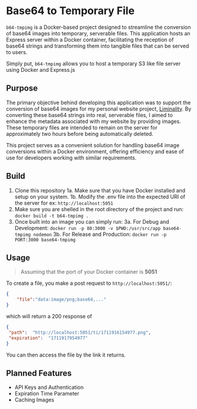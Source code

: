 # Base64 to Temporary File

`b64-tmpimg` is a Docker-based project designed to streamline the conversion of base64 images into temporary, serverable files. This application hosts an Express server within a Docker container, facilitating the reception of base64 strings and transforming them into tangible files that can be served to users.

Simply put, `b64-tmpimg` allows you to host a temporary S3 like file server using Docker and Express.js

## Purpose
The primary objective behind developing this application was to support the conversion of base64 images for my personal website project, [Liminality](https://fofx.zip/liminality). By converting these base64 strings into real, serverable files, I aimed to enhance the metadata associated with my website by providing images. These temporary files are intended to remain on the server for approximately two hours before being automatically deleted.

This project serves as a convenient solution for handling base64 image conversions within a Docker environment, offering efficiency and ease of use for developers working with similar requirements.

## Build

1. Clone this repository 
1a. Make sure that you have Docker installed and setup on your system.
1b. Modify the .env file into the expected URI of the server for ex: `http://localhost:5051`
2. Make sure you are shelled in the root directory of the project and run:
`docker build -t b64-tmpimg .`
3. Once built into an image you can simply run:
3a. For Debug and Development:
`docker run -p 80:3000 -v $PWD:/usr/src/app base64-tmpimg nodemon`
3b. For Release and Production:
`docker run -p PORT:3000 base64-tmpimg`

## Usage
> Assuming that the port of your Docker container is **5051**

To create a file, you make a post request to `http://localhost:5051/`:
```json
{
	"file":"data:image/png;base64,..."
}
```
 which will return a 200 response of
```json
{
 "path":  "http://localhost:5051/ti/1711916154977.png",
 "expiration":  "1711917954977"
}
```

You can then access the file by the link it returns.

## Planned Features
- API Keys and Authentication 
- Expiration Time Parameter
- Caching Images
